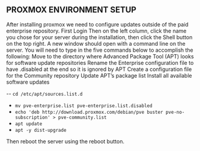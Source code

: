 ## PROXMOX ENVIRONMENT SETUP

After installing proxmox we need to configure updates outside of the paid enterprise repository.
First Login
Then on the left column, click the name you chose for your server during the installation, then click the Shell button on the top right.
A new window should open with a command line on the server. You will need to type in the five commands below to accomplish the following:
Move to the directory where Advanced Package Tool (APT) looks for software update repositories
Rename the Enterprise configuration file to have .disabled at the end so it is ignored by APT
Create a configuration file for the Community repository
Update APT’s package list
Install all available software updates

-\- `cd /etc/apt/sources.list.d`
- `mv pve-enterprise.list pve-enterprise.list.disabled`
- `echo 'deb http://download.proxmox.com/debian/pve buster pve-no-subscription' > pve-community.list`
- `apt update`
- `apt -y dist-upgrade`

Then reboot the server using the reboot button.
